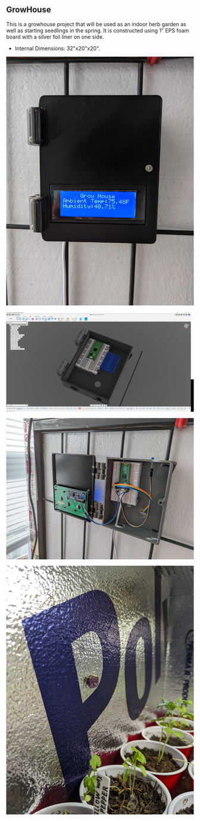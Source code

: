##  GrowHouse

This is a growhouse project that will be used as an indoor herb garden as well as starting seedlings in the spring. It is constructed using 1" EPS foam board with a silver foil liner on one side.

- Internal Dimensions: 32"x20"x20".

![Closed](Images/Closed.jpg?raw=true "Closed")

![CAD view](Images/CADview.png)

![Open](Images/Open.jpg)

![Probe-Inside-Growhouse](Images/Probe-Inside-Growhouse.jpg)